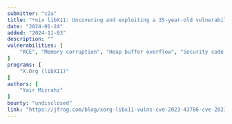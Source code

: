 ```yaml
---
submitter: "c2a"
title: "*nix libX11: Uncovering and exploiting a 35-year-old vulnerability – Part 2 of 2"
date: "2024-01-24"
added: "2024-11-03"
description: ""
vulnerabilities: [
    "RCE", "Memory corruption", "Heap buffer overflow", "Security code review"
]
programs: [
    "X.Org (libX11)"
]
authors: [
    "Yair Mizrahi"
]
bounty: "undisclosed"
link: "https://jfrog.com/blog/xorg-libx11-vulns-cve-2023-43786-cve-2023-43787-part-two/"
---
```




